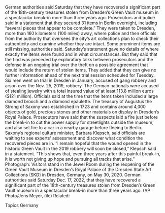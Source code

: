 German authorities said Saturday that they have recovered a significant part of the 18th-century treasures stolen from Dresden’s Green Vault museum in a spectacular break-in more than three years ago.
Prosecutors and police said in a statement that they secured 31 items in Berlin overnight, including “several pieces that appear to be complete.” They were taken to Dresden, more than 160 kilometers (100 miles) away, where police and then officials from the authority that oversees the city’s art collections plan to check their authenticity and examine whether they are intact.
Some prominent items are still missing, authorities said.
Saturday’s statement gave no details of where exactly the items were found and in what circumstances.
But they said that the find was preceded by exploratory talks between prosecutors and the defense in an ongoing trial over the theft on a possible agreement that would include the return of stolen items. They added that they can give no further information ahead of the next trial session scheduled for Tuesday.
Six men went on trial in Dresden in January, accused of gang robbery and arson over the Nov. 25, 2019, robbery. The German nationals were accused of stealing jewelry with a total insured value of at least 113.8 million euros ($121 million).
Officials said at the time that the items taken included a large diamond brooch and a diamond epaulette. The treasury of Augustus the Strong of Saxony was established in 1723 and contains around 4,000 objects of gold, precious stones and other materials on display in Dresden’s Royal Palace.
Prosecutors have said that the suspects laid a fire just before the break-in to cut the power supply for streetlights outside the museum, and also set fire to a car in a nearby garage before fleeing to Berlin.
Saxony’s regional culture minister, Barbara Klepsch, said officials are waiting to see experts’ assessment and discover what condition the recovered pieces are in.
“I remain hopeful that the wound opened in the historic Green Vault in the 2019 robbery will soon be closed,” Klepsch said in a statement. “This shows that, even three years after this painful break-in, it is worth not giving up hope and pursuing all tracks that arise.”
Photograph: Visitors stand in the Jewel Room during the reopening of the Green Vault Museum in Dresden’s Royal Palace of the Dresden State Art Collections (SKD) in Dresden, Germany, on May 30, 2020. German authorities said Saturday Dec. 17, 2022, that they have recovered a significant part of the 18th-century treasures stolen from Dresden’s Green Vault museum in a spectacular break-in more than three years ago. (AP Photo/Jens Meyer, file)
Related:

Topics
Germany
